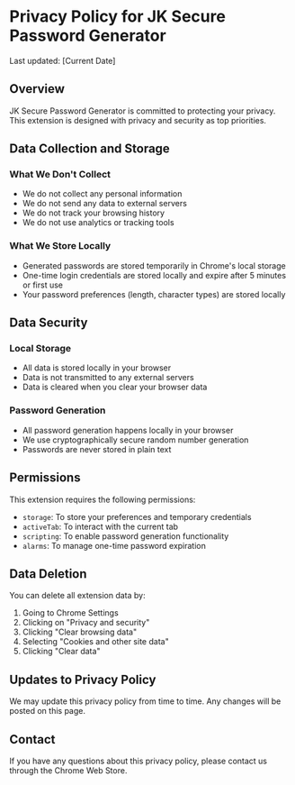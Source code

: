 # Privacy Policy for JK Secure Password Generator

Last updated: [Current Date]

## Overview

JK Secure Password Generator is committed to protecting your privacy. This extension is designed with privacy and security as top priorities.

## Data Collection and Storage

### What We Don't Collect
- We do not collect any personal information
- We do not send any data to external servers
- We do not track your browsing history
- We do not use analytics or tracking tools

### What We Store Locally
- Generated passwords are stored temporarily in Chrome's local storage
- One-time login credentials are stored locally and expire after 5 minutes or first use
- Your password preferences (length, character types) are stored locally

## Data Security

### Local Storage
- All data is stored locally in your browser
- Data is not transmitted to any external servers
- Data is cleared when you clear your browser data

### Password Generation
- All password generation happens locally in your browser
- We use cryptographically secure random number generation
- Passwords are never stored in plain text

## Permissions

This extension requires the following permissions:
- `storage`: To store your preferences and temporary credentials
- `activeTab`: To interact with the current tab
- `scripting`: To enable password generation functionality
- `alarms`: To manage one-time password expiration

## Data Deletion

You can delete all extension data by:
1. Going to Chrome Settings
2. Clicking on "Privacy and security"
3. Clicking "Clear browsing data"
4. Selecting "Cookies and other site data"
5. Clicking "Clear data"

## Updates to Privacy Policy

We may update this privacy policy from time to time. Any changes will be posted on this page.

## Contact

If you have any questions about this privacy policy, please contact us through the Chrome Web Store. 